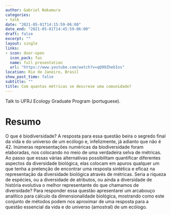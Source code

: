 ```yaml
---
author: Gabriel Nakamura
categories:
- talk
date: "2021-05-01T14:15:59-06:00"
date_end: "2021-05-01T14:45:59-06:00"
draft: false
excerpt: ""
layout: single
links:
- icon: door-open
  icon_pack: fas
  name: full presentation
  url: "https://www.youtube.com/watch?v=qQ99ZhebIos"
location: Rio de Janeiro, Brasil
show_post_time: false
subtitle: ""
title: Com quantas métricas se descreve uma comunidade? 
---
```


Talk to UFRJ Ecology Graduate Program (portuguese).

# Resumo 

O que é biodiversidade? A resposta para essa questão beira o segredo final da vida e do universo de um ecólogo e, infelizmente, já adianto que não é 42. Inúmeras representações numéricas da biodiversidade foram elaboradas, nos colocando no meio de uma verdadeira selva de métricas. Ao passo que essas várias alternativas possibilitam quantificar diferentes aspectos da diversidade biológica, elas colocam em apuros qualquer um que tenha a pretenção de encontrar uma resposta sintética e eficaz na representação da diversidade biológica através de métricas. Seria a riqueza de espécies, ou a diversidade de atributos, ou ainda a diversidade de história evolutiva o melhor representante do que chamamos de diversidade? Para responder essa questão apresentarei um arcabouço analítico para cálculo da dimensionalidade biológica, mostrando como este conjunto de métodos podem nos aproximar de uma resposta para a questão essencial da vida e do universo (amostral) de um ecólogo.
